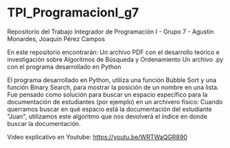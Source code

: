 # TPI_ProgramacionI_g7
Repositorio del Trabajo Integrador de Programación I - Grupo 7 - Agustin Monardes, Joaquín Pérez Campos

En este repositorio encontrarán:
Un archivo PDF con el desarrollo teórico e investigación sobre Algoritmos de Búsqueda y Ordenamiento
Un archivo .py con el programa desarrollado en Python 

El programa desarrollado en Python, utiliza una función Bubble Sort y una función Binary Search, para mostrar la posición de un nombre en una lista.
Fue pensado como solución para buscar un espacio específico para la documentación de estudiantes (por ejemplo) en un archivero físico: Cuando querramos buscar en qué espacio está la documentación del estudiante "Juan", utilizamos este algoritmo que nos devolverá el índice en donde buscar la documentación.

Video explicativo en Youtube:
https://youtu.be/WRTWaQGR890 
